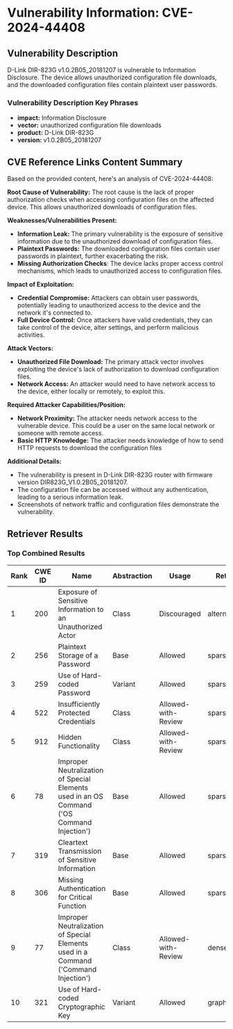 # Vulnerability Information: CVE-2024-44408

## Vulnerability Description
D-Link DIR-823G v1.0.2B05_20181207 is vulnerable to Information Disclosure. The device allows unauthorized configuration file downloads, and the downloaded configuration files contain plaintext user passwords.

### Vulnerability Description Key Phrases
- **impact:** Information Disclosure
- **vector:** unauthorized configuration file downloads
- **product:** D-Link DIR-823G
- **version:** v1.0.2B05_20181207

## CVE Reference Links Content Summary
Based on the provided content, here's an analysis of CVE-2024-44408:

**Root Cause of Vulnerability:**
The root cause is the lack of proper authorization checks when accessing configuration files on the affected device. This allows unauthorized downloads of configuration files.

**Weaknesses/Vulnerabilities Present:**
- **Information Leak:** The primary vulnerability is the exposure of sensitive information due to the unauthorized download of configuration files.
- **Plaintext Passwords:** The downloaded configuration files contain user passwords in plaintext, further exacerbating the risk.
- **Missing Authorization Checks**: The device lacks proper access control mechanisms, which leads to unauthorized access to configuration files.

**Impact of Exploitation:**
- **Credential Compromise:** Attackers can obtain user passwords, potentially leading to unauthorized access to the device and the network it's connected to.
- **Full Device Control:** Once attackers have valid credentials, they can take control of the device, alter settings, and perform malicious activities.

**Attack Vectors:**
- **Unauthorized File Download:** The primary attack vector involves exploiting the device's lack of authorization to download configuration files.
- **Network Access:** An attacker would need to have network access to the device, either locally or remotely, to exploit this.

**Required Attacker Capabilities/Position:**
- **Network Proximity:** The attacker needs network access to the vulnerable device. This could be a user on the same local network or someone with remote access.
- **Basic HTTP Knowledge:** The attacker needs knowledge of how to send HTTP requests to download the configuration files

**Additional Details:**
- The vulnerability is present in D-Link DIR-823G router with firmware version DIR823G_V1.0.2B05_20181207.
- The configuration file can be accessed without any authentication, leading to a serious information leak.
- Screenshots of network traffic and configuration files demonstrate the vulnerability.

## Retriever Results

### Top Combined Results

| Rank | CWE ID | Name | Abstraction | Usage  | Retrievers | Individual Scores |
|------|--------|------|-------------|-------|------------|-------------------|
| 1 | 200 | Exposure of Sensitive Information to an Unauthorized Actor | Class | Discouraged | alternate_terms | 0.800 |
| 2 | 256 | Plaintext Storage of a Password | Base | Allowed | sparse | 0.051 |
| 3 | 259 | Use of Hard-coded Password | Variant | Allowed | sparse | 0.050 |
| 4 | 522 | Insufficiently Protected Credentials | Class | Allowed-with-Review | sparse | 0.049 |
| 5 | 912 | Hidden Functionality | Class | Allowed-with-Review | sparse | 0.047 |
| 6 | 78 | Improper Neutralization of Special Elements used in an OS Command ('OS Command Injection') | Base | Allowed | sparse | 0.047 |
| 7 | 319 | Cleartext Transmission of Sensitive Information | Base | Allowed | sparse | 0.043 |
| 8 | 306 | Missing Authentication for Critical Function | Base | Allowed | sparse | 0.043 |
| 9 | 77 | Improper Neutralization of Special Elements used in a Command ('Command Injection') | Class | Allowed-with-Review | dense | 0.550 |
| 10 | 321 | Use of Hard-coded Cryptographic Key | Variant | Allowed | graph | 0.002 |

